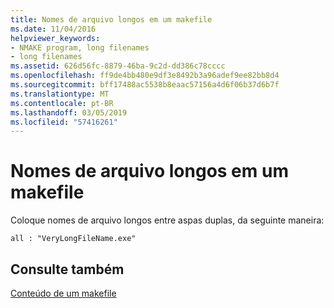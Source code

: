```yaml
---
title: Nomes de arquivo longos em um makefile
ms.date: 11/04/2016
helpviewer_keywords:
- NMAKE program, long filenames
- long filenames
ms.assetid: 626d56fc-8879-46ba-9c2d-dd386c78cccc
ms.openlocfilehash: ff9de4bb480e9df3e8492b3a96adef9ee82bb8d4
ms.sourcegitcommit: bff17488ac5538b8eaac57156a4d6f06b37d6b7f
ms.translationtype: MT
ms.contentlocale: pt-BR
ms.lasthandoff: 03/05/2019
ms.locfileid: "57416261"
---
```

# <a name="long-filenames-in-a-makefile"></a>Nomes de arquivo longos em um makefile

Coloque nomes de arquivo longos entre aspas duplas, da seguinte maneira:

```
all : "VeryLongFileName.exe"
```

## <a name="see-also"></a>Consulte também

[Conteúdo de um makefile](../build/contents-of-a-makefile.md)
